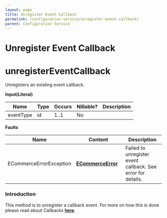 ```yaml
---
layout: page
title: Unregister Event Callback
permalink: /configuration-service/unregister-event-callback/
parent: Configuration Service
---
```



# Unregister Event Callback 

# unregisterEventCallback
Unregisters an existing event callback.
  
**Input(Literal)**
  
| Name      | Type | Occurs | Nillable? | Description |
|-----------|------|--------|-----------|-------------|
| eventType | id   | 1..1   | No        |             |
  
  
**Faults**
  
| Name                    | Content                                             | Description                                                 |
|-------------------------|-----------------------------------------------------|-------------------------------------------------------------|
| ECommerceErrorException | **[ECommerceError](ECommerceError_1475945.html)**   | Failed to unregister event callback. See error for details. |
  
### Introduction
This method is to unregister a callback event. For more on how this is
done please read about Callbacks **[here](Callbacks_327724.html)**.
